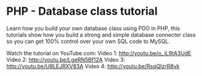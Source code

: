 # PHP - Database class tutorial
Learn how you build your own database class using PDO in PHP, this tutorials show how you build a strong and simple database connecter class so you can get 100% control over your own SQL code to MySQL.

Watch the tutorial on YouTube.com:
Video 1: http://youtu.be/o_jL9tA3UdE
Video 2: http://youtu.be/LgeRN5Bf12A
Video 3: http://youtu.be/U8LEJRXV83A
Video 4: http://youtu.be/RsqQIzrR8vk